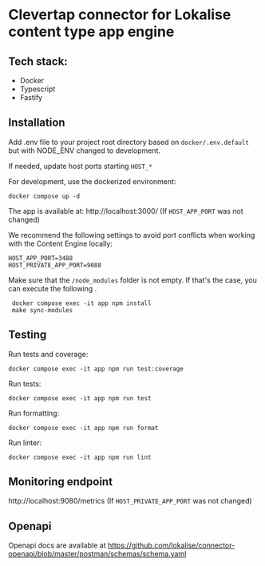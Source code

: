 # Clevertap connector for Lokalise content type app engine

## Tech stack:

- Docker
- Typescript
- Fastify

## Installation

Add .env file to your project root directory based on `docker/.env.default` but with NODE_ENV changed to development.

If needed, update host ports starting `HOST_*`

For development, use the dockerized environment:

    docker compose up -d

The app is available at: http://localhost:3000/ (If `HOST_APP_PORT` was not changed)

We recommend the following settings to avoid port conflicts when working with the Content Engine locally:

```
HOST_APP_PORT=3488
HOST_PRIVATE_APP_PORT=9088
```

Make sure that the `/node_modules` folder is not empty.
If that's the case, you can execute the following .

```
 docker compose exec -it app npm install
 make sync-modules
```

## Testing

Run tests and coverage:

`docker compose exec -it app npm run test:coverage`

Run tests:

    docker compose exec -it app npm run test

Run formatting:

    docker compose exec -it app npm run format

Run linter:

    docker compose exec -it app npm run lint

## Monitoring endpoint

http://localhost:9080/metrics (If `HOST_PRIVATE_APP_PORT` was not changed)

## Openapi

Openapi docs are available at https://github.com/lokalise/connector-openapi/blob/master/postman/schemas/schema.yaml
